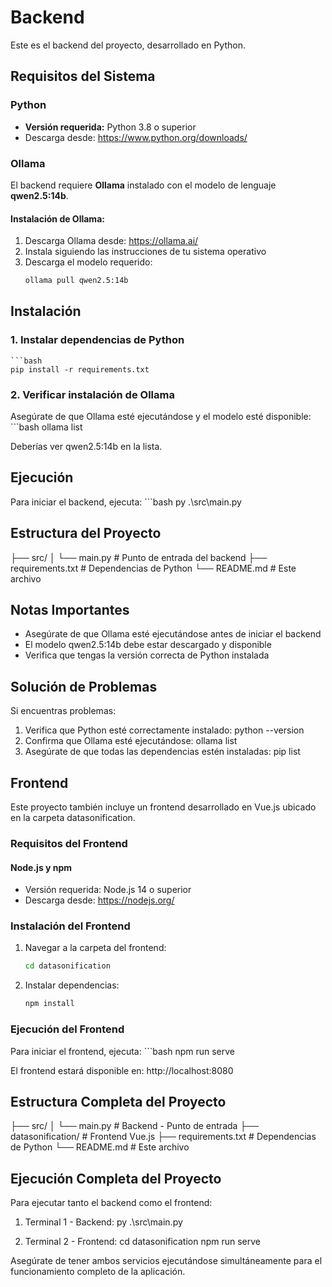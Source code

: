 # Backend

Este es el backend del proyecto, desarrollado en Python.

## Requisitos del Sistema

### Python
- **Versión requerida:** Python 3.8 o superior
- Descarga desde: https://www.python.org/downloads/

### Ollama
El backend requiere **Ollama** instalado con el modelo de lenguaje **qwen2.5:14b**.

#### Instalación de Ollama:
1. Descarga Ollama desde: https://ollama.ai/
2. Instala siguiendo las instrucciones de tu sistema operativo
3. Descarga el modelo requerido:
   ```bash
   ollama pull qwen2.5:14b

## Instalación

### 1. Instalar dependencias de Python
    ```bash
    pip install -r requirements.txt

### 2. Verificar instalación de Ollama
Asegúrate de que Ollama esté ejecutándose y el modelo esté disponible:
    ```bash
    ollama list

Deberías ver qwen2.5:14b en la lista.

## Ejecución

Para iniciar el backend, ejecuta:
    ```bash
    py .\src\main.py

## Estructura del Proyecto
├── src/
│   └── main.py          # Punto de entrada del backend
├── requirements.txt     # Dependencias de Python
└── README.md           # Este archivo

## Notas Importantes
- Asegúrate de que Ollama esté ejecutándose antes de iniciar el backend
- El modelo qwen2.5:14b debe estar descargado y disponible
- Verifica que tengas la versión correcta de Python instalada

## Solución de Problemas
Si encuentras problemas:
1. Verifica que Python esté correctamente instalado: python --version
2. Confirma que Ollama esté ejecutándose: ollama list
3. Asegúrate de que todas las dependencias estén instaladas: pip list


## Frontend

Este proyecto también incluye un frontend desarrollado en Vue.js ubicado en la carpeta datasonification.

### Requisitos del Frontend

#### Node.js y npm
- Versión requerida: Node.js 14 o superior
- Descarga desde: https://nodejs.org/

### Instalación del Frontend

1. Navegar a la carpeta del frontend:
    ```bash
    cd datasonification

2. Instalar dependencias:
     ```bash
    npm install

### Ejecución del Frontend

Para iniciar el frontend, ejecuta:
     ```bash
    npm run serve

El frontend estará disponible en: http://localhost:8080

## Estructura Completa del Proyecto
├── src/
│   └── main.py          # Backend - Punto de entrada
├── datasonification/    # Frontend Vue.js
├── requirements.txt     # Dependencias de Python
└── README.md           # Este archivo

## Ejecución Completa del Proyecto

Para ejecutar tanto el backend como el frontend:

1. Terminal 1 - Backend:
py .\src\main.py

2. Terminal 2 - Frontend:
cd datasonification
npm run serve

Asegúrate de tener ambos servicios ejecutándose simultáneamente para el funcionamiento completo de la aplicación.